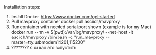 Installiation steps:
1. Install Docker. 
    https://www.docker.com/get-started
2. Pull mavproxy container
    docker pull asciich/mavproxy
3. Run container with needed serial port shown (example is for my Mac)
    docker run --rm -v $(pwd):/var/log/mavproxy/ --net=host -it asciich/mavproxy /bin/bash -c "run_mavproxy --master=tty.usbmodem14201,115200"
4. ???????? я хз как это запустить